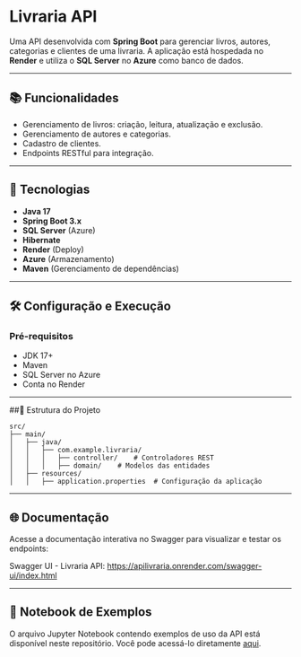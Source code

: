 # Livraria API

Uma API desenvolvida com **Spring Boot** para gerenciar livros, autores, categorias e clientes de uma livraria. A aplicação está hospedada no **Render** e utiliza o **SQL Server** no **Azure** como banco de dados.

---

## 📚 Funcionalidades

- Gerenciamento de livros: criação, leitura, atualização e exclusão.
- Gerenciamento de autores e categorias.
- Cadastro de clientes.
- Endpoints RESTful para integração.

---

## 🚀 Tecnologias

- **Java 17**
- **Spring Boot 3.x**
- **SQL Server** (Azure)
- **Hibernate**
- **Render** (Deploy)
- **Azure** (Armazenamento)
- **Maven** (Gerenciamento de dependências)

---

## 🛠 Configuração e Execução

### Pré-requisitos
- JDK 17+
- Maven
- SQL Server no Azure
- Conta no Render

---

##📂 Estrutura do Projeto

```plaintext
src/
├── main/
│   ├── java/
│   │   ├── com.example.livraria/
│   │   │   ├── controller/    # Controladores REST
│   │   │   ├── domain/    # Modelos das entidades
│   ├── resources/
│   │   ├── application.properties  # Configuração da aplicação
```

---

## 🌐 Documentação

Acesse a documentação interativa no Swagger para visualizar e testar os endpoints:  

Swagger UI - Livraria API: https://apilivraria.onrender.com/swagger-ui/index.html

---

## 📓 Notebook de Exemplos

O arquivo Jupyter Notebook contendo exemplos de uso da API está disponível neste repositório. Você pode acessá-lo diretamente [aqui](./Api_livraria.ipynb).


